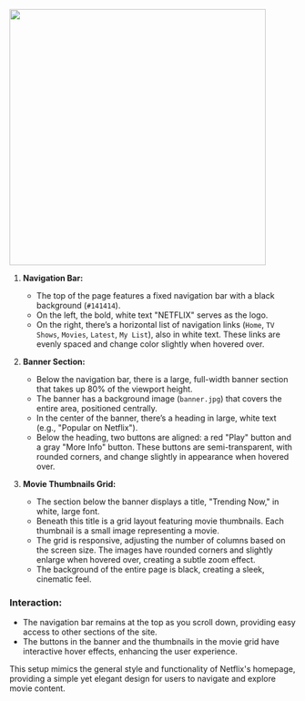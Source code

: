 <img src="![netflix-logo](https://github.com/user-attachments/assets/c03048d8-219e-4055-b69e-f4c3b4a06d07)
" height="450">

1. **Navigation Bar:**
   - The top of the page features a fixed navigation bar with a black background (`#141414`).
   - On the left, the bold, white text "NETFLIX" serves as the logo.
   - On the right, there’s a horizontal list of navigation links (`Home`, `TV Shows`, `Movies`, `Latest`, `My List`), also in white text. These links are evenly spaced and change color slightly when hovered over.

2. **Banner Section:**
   - Below the navigation bar, there is a large, full-width banner section that takes up 80% of the viewport height.
   - The banner has a background image (`banner.jpg`) that covers the entire area, positioned centrally.
   - In the center of the banner, there’s a heading in large, white text (e.g., "Popular on Netflix").
   - Below the heading, two buttons are aligned: a red "Play" button and a gray "More Info" button. These buttons are semi-transparent, with rounded corners, and change slightly in appearance when hovered over.

3. **Movie Thumbnails Grid:**
   - The section below the banner displays a title, "Trending Now," in white, large font.
   - Beneath this title is a grid layout featuring movie thumbnails. Each thumbnail is a small image representing a movie.
   - The grid is responsive, adjusting the number of columns based on the screen size. The images have rounded corners and slightly enlarge when hovered over, creating a subtle zoom effect.
   - The background of the entire page is black, creating a sleek, cinematic feel.

### **Interaction:**
- The navigation bar remains at the top as you scroll down, providing easy access to other sections of the site.
- The buttons in the banner and the thumbnails in the movie grid have interactive hover effects, enhancing the user experience.

This setup mimics the general style and functionality of Netflix's homepage, providing a simple yet elegant design for users to navigate and explore movie content.
